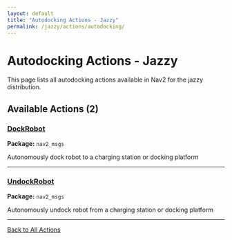 ```yaml
---
layout: default
title: "Autodocking Actions - Jazzy"
permalink: /jazzy/actions/autodocking/
---
```


# Autodocking Actions - Jazzy

This page lists all autodocking actions available in Nav2 for the jazzy distribution.

## Available Actions (2)


### [DockRobot](/actions/jazzy/dockrobot.html)

**Package:** `nav2_msgs`

Autonomously dock robot to a charging station or docking platform

---

### [UndockRobot](/actions/jazzy/undockrobot.html)

**Package:** `nav2_msgs`

Autonomously undock robot from a charging station or docking platform

---


[Back to All Actions](/jazzy/actions/index.html)
